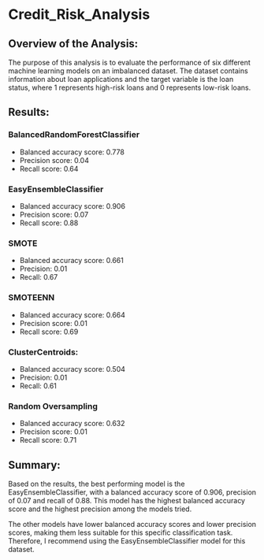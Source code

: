 # Credit_Risk_Analysis
## Overview of the Analysis:
The purpose of this analysis is to evaluate the performance of six different machine learning models on an imbalanced dataset. The dataset contains information about loan applications and the target variable is the loan status, where 1 represents high-risk loans and 0 represents low-risk loans. 

## Results:

### BalancedRandomForestClassifier
* Balanced accuracy score: 0.778
* Precision score: 0.04
* Recall score: 0.64
### EasyEnsembleClassifier
* Balanced accuracy score: 0.906
* Precision score: 0.07
* Recall score: 0.88
### SMOTE
* Balanced accuracy score: 0.661
* Precision: 0.01
* Recall: 0.67
### SMOTEENN
* Balanced accuracy score: 0.664
* Precision score: 0.01
* Recall score: 0.69
### ClusterCentroids:
* Balanced accuracy score: 0.504
* Precision: 0.01
* Recall: 0.61
### Random Oversampling
* Balanced accuracy score: 0.632
* Precision score: 0.01
* Recall score: 0.71

## Summary:
Based on the results, the best performing model is the EasyEnsembleClassifier, with a balanced accuracy score of 0.906, precision of 0.07 and recall of 0.88. This model has the highest balanced accuracy score and the highest precision among the models tried.

The other models have lower balanced accuracy scores and lower precision scores, making them less suitable for this specific classification task. Therefore, I recommend using the EasyEnsembleClassifier model for this dataset.
